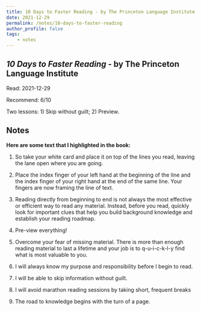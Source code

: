 ```yaml
---
title: 10 Days to Faster Reading - by The Princeton Language Institute
date: 2021-12-29
permalink: /notes/10-days-to-faster-reading
author_profile: false
tags:
    - notes
---
```


## *10 Days to Faster Reading* - by The Princeton Language Institute

Read: 2021-12-29

Recommend: 6/10

Two lessons: 1) Skip without guilt; 2) Preview. 

## Notes

**Here are some text that I highlighted in the book:** 

1. So take your white card and place it on top of the lines you read, leaving the lane open where you are going. 

1. Place the index finger of your left hand at the beginning of the line and the index finger of your right hand at the end of the same line. Your fingers are now framing the line of text.

1. Reading directly from beginning to end is not always the most effective or efficient way to read any material. Instead, before you read, quickly look for important clues that help you build background knowledge and establish your reading roadmap. 

1. Pre-view everything!

1. Overcome your fear of missing material. There is more than enough reading material to last a lifetime and your job is to q-u-i-c-k-l-y find what is most valuable to you.

1. I will always know my purpose and responsibility before I begin to read.

1. I will be able to skip information without guilt.

1. I will avoid marathon reading sessions by taking short, frequent breaks

1. The road to knowledge begins with the turn of a page.

